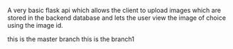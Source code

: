 A very basic flask api which allows the client to upload images which are stored in the backend database and lets the user view the image of choice using the image id.

this is the master branch
this is the branch1